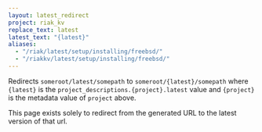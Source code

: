 ```yaml
---
layout: latest_redirect
project: riak_kv
replace_text: latest
latest_text: "{latest}"
aliases:
  - "/riak/latest/setup/installing/freebsd/"
  - "/riakkv/latest/setup/installing/freebsd/"
---
```


Redirects `someroot/latest/somepath` to `someroot/{latest}/somepath` 
where `{latest}` is the `project_descriptions.{project}.latest` value
and `{project}` is the metadata value of `project` above.

This page exists solely to redirect from the generated URL to the latest version of
that url.


